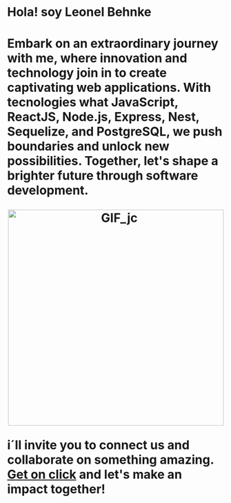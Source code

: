 <h1> Hola! soy Leonel Behnke <h1> 


Embark on an extraordinary journey with me, where innovation and technology join in to create captivating web applications. With tecnologies what JavaScript, ReactJS, Node.js, Express, Nest, Sequelize, and PostgreSQL, we push boundaries and unlock new possibilities. Together, let's shape a brighter future through software development.

<p align="center">
  <img src="https://78.media.tumblr.com/69b74540b716c22f78bacdff91f02bf2/tumblr_inline_p80m8wJkm61r4kz8i_540.gif" alt="GIF_jc" width="500"/>
</p>

i´ll invite you to connect us and collaborate on something amazing. [Get on click](https://www.linkedin.com/in/leonelbehnkedev/) and let's make an impact together!

